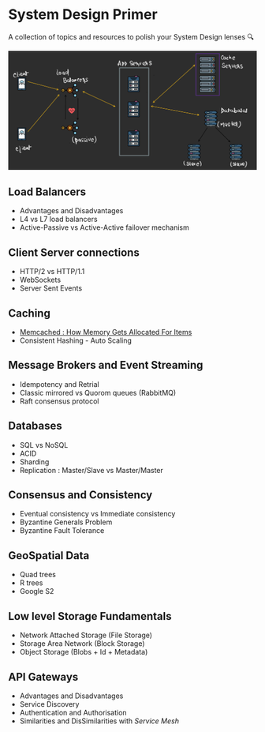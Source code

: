 # System Design Primer
A collection of topics and resources to polish your System Design lenses :mag:

<p align ="center">        
<img src="https://github.com/uzumaki-narut0/system-design-primer/blob/main/systemdesign.PNG" width="1080px"/>
</p>

## Load Balancers
* Advantages and Disadvantages
* L4 vs L7 load balancers
* Active-Passive vs Active-Active failover mechanism

## Client Server connections
* HTTP/2 vs HTTP/1.1
* WebSockets
* Server Sent Events

## Caching
* [Memcached : How Memory Gets Allocated For Items](https://github.com/memcached/memcached/wiki/UserInternals) 
* Consistent Hashing - Auto Scaling

## Message Brokers and Event Streaming
* Idempotency and Retrial
* Classic mirrored vs Quorom queues (RabbitMQ)
* Raft consensus protocol

## Databases
* SQL vs NoSQL
* ACID
* Sharding
* Replication : Master/Slave vs Master/Master

## Consensus and Consistency
* Eventual consistency vs Immediate consistency
* Byzantine Generals Problem
* Byzantine Fault Tolerance

## GeoSpatial Data
* Quad trees
* R trees
* Google S2

## Low level Storage Fundamentals
* Network Attached Storage (File Storage)
* Storage Area Network (Block Storage)
* Object Storage (Blobs + Id + Metadata)

## API Gateways
* Advantages and Disadvantages
* Service Discovery
* Authentication and Authorisation
* Similarities and DisSimilarities with *Service Mesh*
